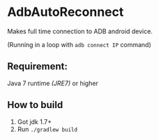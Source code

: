 AdbAutoReconnect
================

Makes full time connection to ADB android device. 

(Running in a loop with `adb connect IP` command)

## Requirement:
Java 7 runtime *(JRE7)* or higher

## How to build
1. Got jdk 1.7+
2. Run `./gradlew build`



